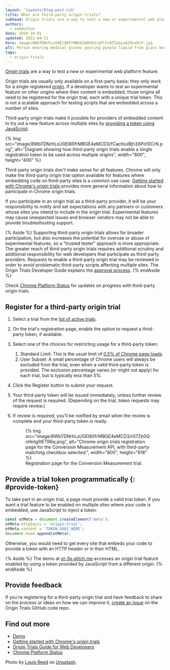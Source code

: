 ```yaml
---
layout: 'layouts/blog-post.njk'
title: What are third-party origin trials?
subhead: Origin trials are a way to test a new or experimental web platform feature. A third-party origin trial makes it possible for providers of embedded content to try out a new feature across multiple sites.
authors:
  - samdutton
date: 2020-10-01
updated: 2022-04-11
hero: image/8WbTDNrhLsU0El80frMBGE4eMCD3/gPlFs9TIUayaQ1MvxRlP.jpg
alt: Person wearing medical gloves pouring purple liquid from glass beaker into flask. Bristol Robotics Laboratory, UK.
tags:
  - origin-trials
---
```


[Origin trials](/blog/origin-trials/) are a way to test a new or experimental web platform
feature.

Origin trials are usually only available on a first-party basis: they only work for a single
registered [origin](https://web.dev/same-site-same-origin/#origin). If a developer wants to test an
experimental feature on other origins where their content is embedded, those origins all need to be
registered for the origin trial, each with a unique trial token. This is not a scalable approach for
testing scripts that are embedded across a number of sites.

Third-party origin trials make it possible for providers of embedded content to try out a new
feature across multiple sites by [providing a token using JavaScript](#provide-token).

{% Img src="image/8WbTDNrhLsU0El80frMBGE4eMCD3/fCachIuiBjh3XPo10CrN.png", alt="Diagram showing how
   third-party origin trials enable a single registration token to be used across multiple origins",
   width="800", height="400" %}

Third-party origin trials don't make sense for all features. Chrome will only make the third-party
origin trial option available for features where embedding code on third-party sites is a common use
case.  [Getting started with Chrome's origin trials](https://developers.chrome.com/origintrials/)
provides more general information about how to participate in Chrome origin trials.

If you participate in an origin trial as a third-party provider, it will be your responsibility to
notify and set expectations with any partners or customers whose sites you intend to include in the
origin trial. Experimental features may cause unexpected issues and browser vendors may not be able
to provide troubleshooting support.

{% Aside %}
Supporting third-party origin trials allows for broader participation, but also increases the
potential for overuse or abuse of experimental features, so a "trusted tester" approach is more
appropriate. The greater reach of third-party origin trials requires additional scrutiny and
additional responsibility for web developers that participate as third-party providers. Requests to
enable a third-party origin trial may be reviewed in order to avoid problematic third-party scripts
affecting multiple sites. The Origin Trials Developer Guide explains the
[approval process](https://github.com/GoogleChrome/OriginTrials/blob/gh-pages/developer-guide.md#18-how-can-i-enable-an-experimental-feature-as-embedded-content-on-different-domains).
{% endAside %}

Check [Chrome Platform Status](https://www.chromestatus.com/features/5691464711405568) for updates
on progress with third-party origin trials.


## Register for a third-party origin trial

1. Select a trial from the [list of active
   trials](https://developers.chrome.com/origintrials/#/trials/active).
1. On the trial's registration page, enable the option to request a third-party token, if
   available.
1. Select one of the choices for restricting usage for a third-party token:
   1. Standard Limit: This is the usual limit of
      [0.5% of Chrome page loads](https://github.com/GoogleChrome/OriginTrials/blob/gh-pages/developer-guide.md#3-what-happens-if-a-large-site-such-as-a-google-service-starts-depending-on-an-experimental-feature).
   1. User Subset: A small percentage of Chrome users will always be excluded from the trial,
      even when a valid third-party token is provided. The exclusion percentage varies (or might
      not apply) for each trial, but is typically less than 5%.

1. Click the Register button to submit your request.
1. Your third-party token will be issued immediately, unless further review of the request is
   required. (Depending on the trial, token requests may require review.)
1. If review is required, you'll be notified by email when the review is complete and your
   third-party token is ready.

   <figure class="w-figure">
     {% Img src="image/8WbTDNrhLsU0El80frMBGE4eMCD3/r07Zb0QoHnlgiItETR6q.png", alt="Chrome origin trials registration page for the Conversion Measurement API, with third-party matching checkbox selected.", width="800", height="618" %}
     <figcaption class="w-figcaption">Registration page for the Conversion Measurement trial.</figcaption>
   </figure>


## Provide a trial token programmatically {: #provide-token}

To take part in an origin trial, a page must provide a valid trial token. If you want a trial
feature to be enabled on multiple sites where your code is embedded, use JavaScript to inject a
token:

```javascript
const otMeta = document.createElement('meta');
otMeta.httpEquiv = 'origin-trial';
otMeta.content = 'TOKEN_GOES_HERE';
document.head.append(otMeta);
```

Otherwise, you would need to get every site that embeds your code to provide a token with an HTTP
header or in their HTML.

{% Aside %}
The demo at [ot-3p.glitch.me](https://ot-3p.glitch.me) accesses an origin trial feature enabled by
using a token provided by JavaScript from a different origin.
{% endAside %}


## Provide feedback

If you're registering for a third-party origin trial and have feedback to share on the process or
ideas on how we can improve it, [create an issue](https://github.com/GoogleChrome/OriginTrials/issues/new)
on the Origin Trials GitHub code repo.


## Find out more

-  [Demo](https://ot-3p.glitch.me)
-  [Getting started with Chrome's origin trials](/blog/origin-trials/)
-  [Origin Trials Guide for Web Developers](https://github.com/GoogleChrome/OriginTrials/blob/gh-pages/developer-guide.md)
-  [Chrome Platform Status](https://www.chromestatus.com/features/5691464711405568)

Photo by [Louis Reed](https://unsplash.com/@_louisreed) on [Unsplash](https://unsplash.com/photos/JeInkKlI2Po).
